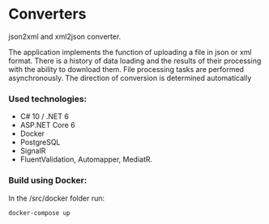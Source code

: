 # Converters

json2xml and xml2json converter.

The application implements the function of uploading a file in json or xml format. There is a history of data loading and the results of their processing with the ability to download them. File processing tasks are performed asynchronously. The direction of conversion is determined automatically

### Used technologies:
- C# 10 / .NET 6
- ASP.NET Core 6
- Docker
- PostgreSQL
- SignalR
- FluentValidation, Automapper, MediatR.

### Build using Docker:

In the /src/docker folder run:

`docker-compose up`
